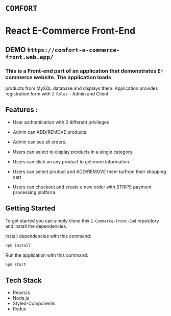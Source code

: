 # `COMFORT`
# React E-Commerce Front-End

## DEMO `https://comfort-e-commerce-front.web.app/`

### This is a Front-end part of an application that demonstrates E-commerce website. The application loads 
products from MySQL database and displays them. Application provides registration form with `2 Roles` - Admin and Client

## Features :
- User authentication with 2 different privileges

- Admin can ADD/REMOVE products.
- Admin can see all orders.

- Users can select to display products in a single category.
- Users can click on any product to get more information. 
- Users can select product and ADD/REMOVE them to/from their shopping cart
- Users can checkout and create a new order with STRIPE payment processing platform.

## Getting Started
To get started  you can simply clone this `E-Commerce-Front-End` repository and install the dependencies.

Install dependencies with this command:
```bash
npm install
```

Run the application with this command:
```bash
npm start
```

## Tech Stack
* ReactJs
* Node.js
* Styled-Components
* Redux

